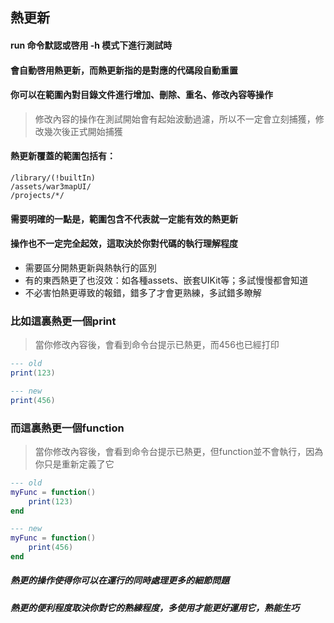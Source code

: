 ## 熱更新

#### run 命令默認或啓用 -h 模式下進行測試時

#### 會自動啓用熱更新，而熱更新指的是對應的代碼段自動重置

#### 你可以在範圍內對目錄文件進行增加、刪除、重名、修改內容等操作

> 修改內容的操作在測試開始會有起始波動過濾，所以不一定會立刻捕獲，修改幾次後正式開始捕獲

#### 熱更新覆蓋的範圍包括有：

```text
/library/(!builtIn)
/assets/war3mapUI/
/projects/*/
```

#### 需要明確的一點是，範圍包含不代表就一定能有效的熱更新

#### 操作也不一定完全起效，這取決於你對代碼的執行理解程度

* 需要區分開熱更新與熱執行的區別
* 有的東西熱更了也沒效：如各種assets、嵌套UIKit等；多試慢慢都會知道
* 不必害怕熱更導致的報錯，錯多了才會更熟練，多試錯多瞭解

### 比如這裏熱更一個print

> 當你修改內容後，會看到命令台提示已熱更，而456也已經打印

```lua
--- old
print(123)

--- new
print(456)
```

### 而這裏熱更一個function

> 當你修改內容後，會看到命令台提示已熱更，但function並不會執行，因為你只是重新定義了它

```lua
--- old
myFunc = function()
    print(123)
end

--- new
myFunc = function()
    print(456)
end
```

##### 熱更的操作使得你可以在運行的同時處理更多的細節問題

##### 熱更的便利程度取決你對它的熟練程度，多使用才能更好運用它，熟能生巧
